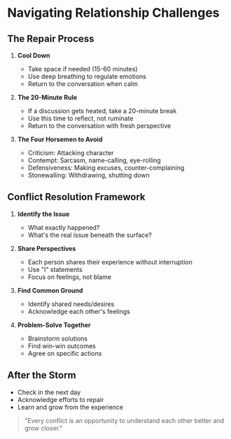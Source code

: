 # Navigating Relationship Challenges

## The Repair Process
1. **Cool Down**
   - Take space if needed (15-60 minutes)
   - Use deep breathing to regulate emotions
   - Return to the conversation when calm

2. **The 20-Minute Rule**
   - If a discussion gets heated, take a 20-minute break
   - Use this time to reflect, not ruminate
   - Return to the conversation with fresh perspective

3. **The Four Horsemen to Avoid**
   - Criticism: Attacking character
   - Contempt: Sarcasm, name-calling, eye-rolling
   - Defensiveness: Making excuses, counter-complaining
   - Stonewalling: Withdrawing, shutting down

## Conflict Resolution Framework
1. **Identify the Issue**
   - What exactly happened?
   - What's the real issue beneath the surface?

2. **Share Perspectives**
   - Each person shares their experience without interruption
   - Use "I" statements
   - Focus on feelings, not blame

3. **Find Common Ground**
   - Identify shared needs/desires
   - Acknowledge each other's feelings

4. **Problem-Solve Together**
   - Brainstorm solutions
   - Find win-win outcomes
   - Agree on specific actions

## After the Storm
- Check in the next day
- Acknowledge efforts to repair
- Learn and grow from the experience

> "Every conflict is an opportunity to understand each other better and grow closer."
